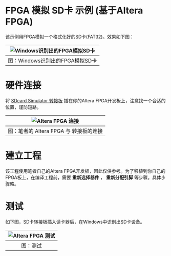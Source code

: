 FPGA 模拟 SD卡 示例 (基于Altera FPGA)
===========================

该示例用FPGA模拟一个格式化好的SD卡(FAT32)。效果如下图：

| ![Windows识别出的FPGA模拟SD卡](https://github.com/WangXuan95/FPGA-SDcard-Simulator/blob/master/images/FakeSDcardResult.png) |
| :------: |
| 图：Windows识别出的FPGA模拟SD卡 |

# 硬件连接

将 [SDcard Simulator 转接板](https://github.com/WangXuan95/FPGA-SDcard-Simulator/blob/master/hardware/) 插在你的Altera FPGA开发板上，注意找一个合适的位置，谨防短路。

| ![Altera FPGA 连接](https://github.com/WangXuan95/FPGA-SDcard-Simulator/blob/master/images/Altera-FPGA-Connection.jpg) |
| :------: |
| 图：笔者的 Altera FPGA 与 转接板的连接 |

# 建立工程

该工程使用笔者自己的Altera FPGA开发板，因此仅供参考。为了移植到你自己的FPGA板上，在编译工程前，需要 **重新选择器件** ， **重新分配引脚** 等步骤。具体步骤略。

# 测试

如下图，SD卡转接板插入读卡器后，在Windows中识别出SD卡设备。

| ![Altera FPGA 测试](https://github.com/WangXuan95/FPGA-SDcard-Simulator/blob/master/images/Altera-FPGA-test.jpg) |
| :------: |
| 图：测试 |
